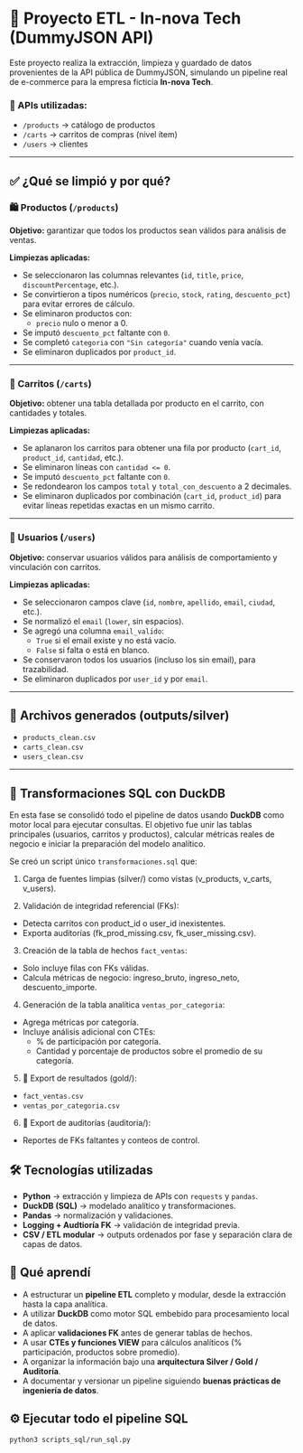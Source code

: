 # 🚀 Proyecto ETL - In-nova Tech (DummyJSON API)

Este proyecto realiza la extracción, limpieza y guardado de datos provenientes de la API pública de DummyJSON, simulando un pipeline real de e-commerce para la empresa ficticia **In-nova Tech**.

### 🧩 APIs utilizadas:

- `/products` → catálogo de productos
- `/carts` → carritos de compras (nivel ítem)
- `/users` → clientes

---

## ✅ ¿Qué se limpió y por qué?

### 🛍️ Productos (`/products`)

**Objetivo:** garantizar que todos los productos sean válidos para análisis de ventas.

**Limpiezas aplicadas:**

- Se seleccionaron las columnas relevantes (`id`, `title`, `price`, `discountPercentage`, etc.).
- Se convirtieron a tipos numéricos (`precio`, `stock`, `rating`, `descuento_pct`) para evitar errores de cálculo.
- Se eliminaron productos con:
  - `precio` nulo o menor a 0.
- Se imputó `descuento_pct` faltante con `0`.
- Se completó `categoria` con `"Sin categoría"` cuando venía vacía.
- Se eliminaron duplicados por `product_id`.

---

### 🛒 Carritos (`/carts`)

**Objetivo:** obtener una tabla detallada por producto en el carrito, con cantidades y totales.

**Limpiezas aplicadas:**

- Se aplanaron los carritos para obtener una fila por producto (`cart_id`, `product_id`, `cantidad`, etc.).
- Se eliminaron líneas con `cantidad <= 0`.
- Se imputó `descuento_pct` faltante con `0`.
- Se redondearon los campos `total` y `total_con_descuento` a 2 decimales.
- Se eliminaron duplicados por combinación (`cart_id`, `product_id`) para evitar líneas repetidas exactas en un mismo carrito.

---

### 👤 Usuarios (`/users`)

**Objetivo:** conservar usuarios válidos para análisis de comportamiento y vinculación con carritos.

**Limpiezas aplicadas:**

- Se seleccionaron campos clave (`id`, `nombre`, `apellido`, `email`, `ciudad`, etc.).
- Se normalizó el `email` (`lower`, sin espacios).
- Se agregó una columna `email_valido`:
  - `True` si el email existe y no está vacío.
  - `False` si falta o está en blanco.
- Se conservaron todos los usuarios (incluso los sin email), para trazabilidad.
- Se eliminaron duplicados por `user_id` y por `email`.

---

## 📁 Archivos generados (outputs/silver)

- `products_clean.csv`
- `carts_clean.csv`
- `users_clean.csv`

---

## 🧮 Transformaciones SQL con DuckDB

En esta fase se consolidó todo el pipeline de datos usando **DuckDB** como motor local para ejecutar consultas.
El objetivo fue unir las tablas principales (usuarios, carritos y productos), calcular métricas reales de negocio e iniciar la preparación del modelo analítico.

Se creó un script único `transformaciones.sql` que:

1. Carga de fuentes limpias (silver/) como vistas (v_products, v_carts, v_users).

2. Validación de integridad referencial (FKs):

- Detecta carritos con product_id o user_id inexistentes.
- Exporta auditorías (fk_prod_missing.csv, fk_user_missing.csv).

3. Creación de la tabla de hechos `fact_ventas`:

- Solo incluye filas con FKs válidas.
- Calcula métricas de negocio: ingreso_bruto, ingreso_neto, descuento_importe.

4. Generación de la tabla analítica `ventas_por_categoria`:

- Agrega métricas por categoría.
- Incluye análisis adicional con CTEs:
  - % de participación por categoría.
  - Cantidad y porcentaje de productos sobre el promedio de su categoría.

5. 📁 Export de resultados (gold/):

- `fact_ventas.csv`
- `ventas_por_categoria.csv`

6. 📁 Export de auditorías (auditoria/):

- Reportes de FKs faltantes y conteos de control.

## 🛠️ Tecnologías utilizadas

- **Python** → extracción y limpieza de APIs con `requests` y `pandas`.
- **DuckDB (SQL)** → modelado analítico y transformaciones.
- **Pandas** → normalización y validaciones.
- **Logging + Audtioría FK** → validación de integridad previa.
- **CSV / ETL modular** → outputs ordenados por fase y separación clara de capas de datos.

## 🧠 Qué aprendí

- A estructurar un **pipeline ETL** completo y modular, desde la extracción hasta la capa analítica.
- A utilizar **DuckDB** como motor SQL embebido para procesamiento local de datos.
- A aplicar **validaciones FK** antes de generar tablas de hechos.
- A usar **CTEs y funciones VIEW** para cálculos analíticos (% participación, productos sobre promedio).
- A organizar la información bajo una **arquitectura Silver / Gold / Auditoría**.
- A documentar y versionar un pipeline siguiendo **buenas prácticas de ingeniería de datos**.

## ⚙️ Ejecutar todo el pipeline SQL

```bash
python3 scripts_sql/run_sql.py
```
